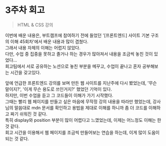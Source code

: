 # 3주차 회고

> HTML & CSS 강의

이번에 배운 내용은, 부트캠프에 참여하기 전에 들었던 '[프론트엔드] 사이트 기본 구조의 이해 45회차'에서 배운 내용과 많이 겹쳤다.
<br/>
그래서 내용 자체의 이해는 어렵지 않았다.
<br/>
다만, 수업 중 집중을 못하고 졸거나 하는 경우가 많아져서 내용을 조금씩 놓친 것이 있었다...
<br/>
회고팀에서 서로 공유하는 노션으로 놓친 부분을 메꾸고, 수업이 끝나고 혼자 공부해보는 시간을 갖고있다.

앞에 언급한 프론트엔드 강의를 보며 만든 웹 사이트를 지난주에 다시 봤었는데, '무슨 말이지?', '이게 무슨 용도로 쓰인거지?' 했었던 기억이 있다.
<br/>
하지만, 이번 수업을 듣고 그 코드들이 이해가 가기 시작했다.
<br/>
그때는 빨리 웹 페이지를 만들고 싶은 마음에 무작정 강의 내용을 따라만 했었는데, 강사님의 말씀대로 mdn 문서를 확인하고 용법을 제대로 이해를 하니까 좀 더 코드를 이해하고 짜기 쉬워진 것 같다.
<br/>
특히 display와 position 부분이 많이 어렵다고 느꼈었는데, 이제는 어느정도 이해는 한 것 같다.
<br/>
회고 시간을 이용해서 웹 페이지를 조금씩 만들어보는 연습을 하는데, 이게 많이 도움이 되는 것 같다.
